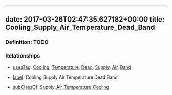 
---
date: 2017-03-26T02:47:35.627182+00:00
title: Cooling_Supply_Air_Temperature_Dead_Band
---
### Definition: TODO

### Relationships

* [usesTag](https://brickschema.org/schema/1.0/BrickFrame#usesTag): [Cooling](https://brickschema.org/schema/1.0/BrickTag#Cooling), [Temperature](https://brickschema.org/schema/1.0/BrickTag#Temperature), [Dead](https://brickschema.org/schema/1.0/BrickTag#Dead), [Supply](https://brickschema.org/schema/1.0/BrickTag#Supply), [Air](https://brickschema.org/schema/1.0/BrickTag#Air), [Band](https://brickschema.org/schema/1.0/BrickTag#Band)

* [label](http://www.w3.org/2000/01/rdf-schema#label): Cooling Supply Air Temperature Dead Band

* [subClassOf](http://www.w3.org/2000/01/rdf-schema#subClassOf): [Supply_Air_Temperature_Cooling](https://brickschema.org/schema/1.0/Brick#Supply_Air_Temperature_Cooling)
